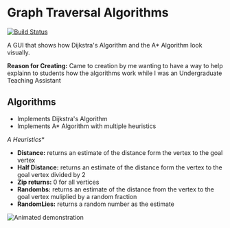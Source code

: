 Graph Traversal Algorithms
========================
[![Build Status](https://travis-ci.org/maxxboehme/GraphTraversalAlgorithms.svg?branch=master)](https://travis-ci.org/maxxboehme/GraphTraversalAlgorithms)

A GUI that shows how Dijkstra's Algorithm and the A* Algorithm look visually.

**Reason for Creating:** Came to creation by me wanting to have a way to help explainn to students how the algorithms work while I was an Undergraduate Teaching Assistant

Algorithms
----------
* Implements Dijkstra's Algorithm
* Implements A* Algorithm with multiple heuristics

**A* Heuristics**
* **Distance:** returns an estimate of the distance form the vertex to the goal vertex
* **Half Distance:** returns an estimate of the distance form the vertex to the goal vertex divided by 2
* **Zip returns:** 0 for all vertices
* **Randombs:** returns an estimate of the distance from the vertex to the goal vertex muliplied by a random fraction
* **RandomLies:** returns a random number as the estimate


![Animated demonstration](https://github.com/maxxboehme/GraphTraversalAlgorithms/raw/master/docs/images/GraphTraversalAlgorithmsExample.gif)
